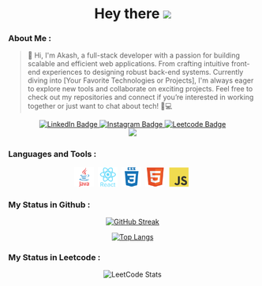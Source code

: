 <h1 align="center">
  Hey there
  <img src="https://media.giphy.com/media/hvRJCLFzcasrR4ia7z/giphy.gif" width="30px"/>
</h1>

### About Me :

> 👋 Hi, I'm Akash, a full-stack developer with a passion for building scalable and efficient web applications. From crafting intuitive front-end experiences to designing robust back-end systems. Currently diving into [Your Favorite Technologies or Projects], I'm always eager to explore new tools and collaborate on exciting projects. Feel free to check out my repositories and connect if you’re interested in working together or just want to chat about tech! 🚀💻

<div id="badges" align="center">
  <a href="https://www.linkedin.com/in/akash-s-m-7a65792a8">
    <img src="https://img.shields.io/badge/LinkedIn-blue?style=for-the-badge&logo=linkedin&logoColor=white" alt="LinkedIn Badge"/>
  </a>
  <a href="https://www.instagram.com/akxsh_x_?igsh=aGhhM2cydzBiejE3&utm_source=qr">
    <img src="https://img.shields.io/badge/Instagram-red?style=for-the-badge&logo=instagram&logoColor=white" alt="Instagram Badge"/>
  </a>
  <a href="https://leetcode.com/u/akash05_1/">
    <img src="https://img.shields.io/badge/Leetcode-yellow?style=for-the-badge&logo=leetcode&logoColor=white" alt="Leetcode Badge"/>
  </a>
</div>
<div id="views" align="center">
  <img src="https://komarev.com/ghpvc/?username=akash6131&style=flat-square&color=blue" alt=""/>
</div>

###  Languages and Tools :
<div align="center">
  <img src="https://github.com/devicons/devicon/blob/master/icons/java/java-original-wordmark.svg" title="Java" alt="Java" width="40" height="40"/>&nbsp;
  <img src="https://github.com/devicons/devicon/blob/master/icons/react/react-original-wordmark.svg" title="React" alt="React" width="40" height="40"/>&nbsp;
  <img src="https://github.com/devicons/devicon/blob/master/icons/css3/css3-plain-wordmark.svg"  title="CSS3" alt="CSS" width="40" height="40"/>&nbsp;
  <img src="https://github.com/devicons/devicon/blob/master/icons/html5/html5-original.svg" title="HTML5" alt="HTML" width="40" height="40"/>&nbsp;
  <img src="https://github.com/devicons/devicon/blob/master/icons/javascript/javascript-original.svg" title="JavaScript" alt="JavaScript" width="40" height="40"/>&nbsp;
</div>

###  My Status in Github :
<div align="center">
  
[![GitHub Streak](http://github-readme-streak-stats.herokuapp.com?user=akash6131&theme=dark&background=000000)](https://git.io/streak-stats)

[![Top Langs](https://github-readme-stats.vercel.app/api/top-langs/?username=akash6131&layout=compact&theme=vision-friendly-dark)](https://github.com/anuraghazra/github-readme-stats)

</div>

###  My Status in Leetcode :

<div align="center">
  
![LeetCode Stats](https://leetcard.jacoblin.cool/akash05_1?theme=dark&font=Karma&ext=heatmap)

</div>

